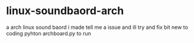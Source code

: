 # linux-soundbaord-arch
a arch linux sound baord i made tell me a issue and ill try and fix bit new to coding
pyhton archboard.py to run 

